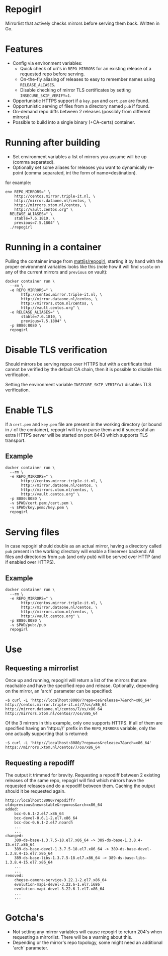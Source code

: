 # Repogirl
Mirrorlist that actively checks mirrors before serving them back. Written in Go.


# Features
* Config via environment variables:
    * Quick check of uri's in `REPO_MIRRORS` for an existing release of a requested repo before serving.
    * On-the-fly aliasing of releases to easy to remember names using `RELEASE_ALIASES`.
    * Disable checking of mirror TLS certificates by setting `INSECURE_SKIP_VERIFY=1`.
* Opportunistic HTTPS support if a `key.pem` and `cert.pem` are found.
* Opportunistic serving of files from a directory named `pub` if found.
* On-demand repo diffs between 2 releases (possibly from different mirrors)
* Possible to build into a single binary (+CA-certs) container.


# Running after building

* Set environment variables a list of mirrors you assume will be up (comma separated).
* Optionally set some aliases for releases you want to dynamically re-point (comma separated, int the form of name=destination).

for example:
```
env REPO_MIRRORS=" \
    http://centos.mirror.triple-it.nl, \
    http://mirror.dataone.nl/centos, \
    http://mirrors.xtom.nl/centos, \
    http://vault.centos.org" \
  RELEASE_ALIASES=" \
    stable=7.6.1810, \
    previous=7.5.1804" \
  ./repogirl
```


# Running in a container
Pulling the container image from [mattijs/repogirl](https://cloud.docker.com/repository/docker/mattijs/repogirl),
starting it by hand with the proper environment variables looks like this (note how
it will find `stable` on any of the current mirrors and `previous` on vault):
```
docker container run \
  --rm \
  -e REPO_MIRRORS=" \
       http://centos.mirror.triple-it.nl, \
       http://mirror.dataone.nl/centos, \
       http://mirrors.xtom.nl/centos, \
       http://vault.centos.org" \
  -e RELEASE_ALIASES=" \
       stable=7.6.1810, \
       previous=7.5.1804" \
  -p 8080:8080 \
  repogirl
```

# Disable TLS verification
Should mirrors be serving repos over HTTPS but with a certificate that cannot be
verified by the default CA chain, then it is possible to disable this
verification.

Setting the environment variable `INSECURE_SKIP_VERIFY=1` disables TLS verification.

# Enable TLS
If a `cert.pem` and `key.pem` file are present in the working directory (or
bound in `/` of the container), repogirl will try to parse them and if successful
an extra HTTPS server will be started on port 8443 which supports TLS transport.

## Example
```
docker container run \
  --rm \
  -e REPO_MIRRORS=" \
       http://centos.mirror.triple-it.nl, \
       http://mirror.dataone.nl/centos, \
       http://mirrors.xtom.nl/centos, \
       http://vault.centos.org" \
  -p 8080:8080 \
  -v $PWD/cert.pem:/cert.pem \
  -v $PWD/key.pem:/key.pem \
  repogirl
```


# Serving files
In case repogirl should double as an actual mirror, having a directory called `pub`
present in the working directory will enable a fileserver backend. All files and
directories from `pub` (and only pub) will be served over HTTP (and if enabled over HTTPS).

## Example
```
docker container run \
  --rm \
  -e REPO_MIRRORS=" \
       http://centos.mirror.triple-it.nl, \
       http://mirror.dataone.nl/centos, \
       http://mirrors.xtom.nl/centos, \
       http://vault.centos.org" \
  -p 8080:8080 \
  -v $PWD/pub:/pub
  repogirl
```


# Use

## Requesting a mirrorlist
Once up and running, repogirl will return a list of the mirrors that are reachable and have the specified repo and release. Optionally, depending on the mirror, an 'arch' parameter can be specified:
```
~$ curl -L 'http://localhost:8080/?repo=os&release=7&arch=x86_64'
http://centos.mirror.triple-it.nl/7/os/x86_64
http://mirror.dataone.nl/centos/7/os/x86_64
http://mirrors.xtom.nl/centos/7/os/x86_64
```

Of the 3 mirrors in this example, only one supports HTTPS. If all of them are specified having an 'https://' prefix in the `REPO_MIRRORS` variable, only the one actually supporting that is returned:
```
~$ curl -L 'http://localhost:8080/?repo=os&release=7&arch=x86_64'
https://mirrors.xtom.nl/centos/7/os/x86_64
```

## Requesting a repodiff
The output it trimmed for brevity. Requesting a repodiff between 2 existing releases of the same repo, repogirl will find which mirrors have the requested releases and do a repodiff between them. Caching the output should it be requested again.
```
http://localhost:8080/repodiff?old=previous&new=stable&repo=os&arch=x86_64
added:
	bcc-0.6.1-2.el7.x86_64
	bcc-devel-0.6.1-2.el7.x86_64
	bcc-doc-0.6.1-2.el7.noarch
	...
	...
changed:
	389-ds-base-1.3.7.5-18.el7.x86_64 -> 389-ds-base-1.3.8.4-15.el7.x86_64
	389-ds-base-devel-1.3.7.5-18.el7.x86_64 -> 389-ds-base-devel-1.3.8.4-15.el7.x86_64
	389-ds-base-libs-1.3.7.5-18.el7.x86_64 -> 389-ds-base-libs-1.3.8.4-15.el7.x86_64
	...
	...
removed:
	cheese-camera-service-3.22.1-2.el7.x86_64
	evolution-mapi-devel-3.22.6-1.el7.i686
	evolution-mapi-devel-3.22.6-1.el7.x86_64
	...
	...
```


# Gotcha's

* Not setting any mirror variables will cause repogirl to return 204's when requesting
  a mirrorlist. There will be a warning about this.
* Depending or the mirror's repo topology, some might need an additional 'arch' parameter.
